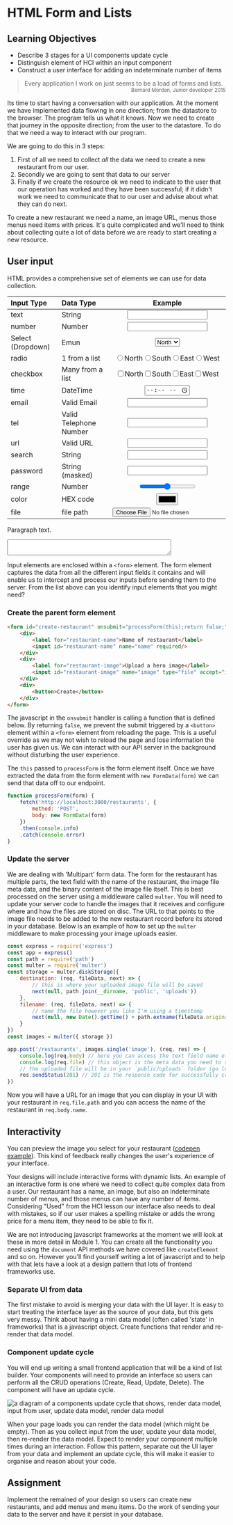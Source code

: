# HTML Form and Lists

## Learning Objectives

* Describe 3 stages for a UI components update cycle
* Distinguish element of HCI within an input component
* Construct a user interface for adding an indeterminate number of items

> Every application I work on just seems to be a load of forms and lists.
<small style="width:100%;display:flex;justify-content:flex-end;">Bernard Mordan, Junior developer 2015</small>

Its time to start having a conversation with our application. At the moment we have implemented data flowing in one direction; from the datastore to the browser. The program tells us what it knows. Now we need to create that journey in the opposite direction; from the user to the datastore. To do that we need a way to interact with our program.

We are going to do this in 3 steps:

1. First of all we need to collect _all_ the data we need to create a new restaurant from our user.
1. Secondly we are going to sent that data to our server
1. Finally if we create the resource ok we need to indicate to the user that our operation has worked and they have been successful; if it didn't work we need to communicate that to our user and advise about what they can do next.

To create a new restaurant we need a name, an image URL, menus those menus need items with prices. It's quite complicated and we'll need to think about collecting quite a lot of data before we are ready to start creating a new resource.

## User input

HTML provides a comprehensive set of elements we can use for data collection.

|Input Type|Data Type|Example|
|:--|:--|:---:|
|text|String|<input type="text"/>|
|number|Number|<input type="number"/>|
|Select (Dropdown)|Emun|<select><option>North</option><option>South</option><option>East</option><option>West</option></select>|
|radio|1 from a list|<input name="radio" type="radio" value="N"><label>North</label></input><input name="radio" type="radio" value="S"><label>South</label></input><input name="radio" type="radio" value="E"><label>East</label></input><input name="radio" type="radio" value="W"><label>West</label></input>|
|checkbox|Many from a list|<input name="radio" type="checkbox" value="N"><label>North</label></input><input name="radio" type="checkbox" value="S"><label>South</label></input><input name="radio" type="checkbox" value="E"><label>East</label></input><input name="radio" type="checkbox" value="W"><label>West</label></input>|
|time|DateTime|<input type="time"/>|
|email|Valid Email|<input type="email"/>|
|tel|Valid Telephone Number|<input type="tel"/>|
|url|Valid URL|<input type="url"/>|
|search|String|<input type="search"/>|
|password|String (masked)|<input type="password"/>|
|range|Number|<input type="range"/>|
|color|HEX code|<input type="color"/>|
|file|file path|<input type="file"/>|

Paragraph text.

<textarea style="width:75%"></textarea>

Input elements are enclosed within a `<form>` element. The form element captures the data from all the different input fields it contains and will enable us to intercept and process our inputs before sending them to the server. From the list above can you identify input elements that you might need?

### Create the parent form element

```html
<form id="create-restaurant" onsubmit="processForm(this);return false;">
    <div>
        <label for="restaurant-name">Name of restaurant</label>
        <input id="restaurant-name" name="name" required/>
    </div>
    <div>
        <label for="restaurant-image">Upload a hero image</label>
        <input id="restaurant-image" name="image" type="file" accept="image/*" required/>
    </div>
    <div>
        <button>Create</button>
    </div>
</form>
```
The javascript in the `onsubmit` handler is calling a function that is defined below. By returning `false`, we prevent the submit triggered by a `<button>` element within a `<form>` element from reloading the page. This is a useful override as we may not wish to reload the page and lose information the user has given us. We can interact with our API server in the background without disturbing the user experience.

The `this` passed to `processForm` is the form element itself. Once we have extracted the data from the form element with `new FormData(form)` we can send that data off to our endpoint.
```javascript
function processForm(form) {
    fetch('http://localhost:3000/restaurants', {
        method: 'POST',
        body: new FormData(form)
    })
    .then(console.info)
    .catch(console.error)
}
```
### Update the server
We are dealing with 'Multipart' form data. The form for the restaurant has multiple parts, the text field with the name of the restaurant, the image file meta data, and the binary content of the image file itself. This is best processed on the server using a middleware called `multer`. You will need to update your server code to handle the images that it receives and configure where and how the files are stored on disc. The URL to that points to the image file needs to be added to the new restaurant record before its stored in your database. Below is an example of how to set up the `multer` middleware to make processing your image uploads easier.
```javascript
const express = require('express')
const app = express()
const path = require('path')
const multer = require('multer')
const storage = multer.diskStorage({
    destination: (req, fileData, next) => {
        // this is where your uploaded image file will be saved
        next(null, path.join(__dirname, 'public', 'uploads'))
    },
    filename: (req, fileData, next) => {
        // name the file however you like I'm using a timestamp
        next(null, new Date().getTime() + path.extname(fileData.originalname))
    }
})
const images = multer({ storage })

app.post('/restaurants', images.single('image'), (req, res) => {
    console.log(req.body) // here you can access the text field name of the restaurant req.body.name 
    console.log(req.file) // this object is the meta data you need to store/process
    // the uploaded file will be in your `public/uploads` folder (go look!)
    res.sendStatus(201) // 201 is the response code for successfully creating a resource
})
```
Now you will have a URL for an image that you can display in your UI with your restaurant in `req.file.path` and you can access the name of the restaurant in `req.body.name`.

## Interactivity

You can preview the image you select for your restaurant ([codepen example](https://codepen.io/mobifreaks/pen/LIbca)). This kind of feedback really changes the user's experience of your interface.

Your designs will include interactive forms with dynamic lists. An example of an interactive form is one where we need to collect quite complex data from a user. Our restaurant has a name, an image, but also an indeterminate number of menus, and those menus can have any number of items. Considering "Used" from the HCI lesson our interface also needs to deal with mistakes, so if our user makes a spelling mistake or adds the wrong price for a menu item, they need to be able to fix it.

We are not introducing javascript frameworks at the moment we will look at these in more detail in Module 1. You can create all the functionality you need using the `document` API methods we have covered like `createElement` and so on. However you'll find yourself writing a lot of javascript and to help with that lets have a look at a design pattern that lots of frontend frameworks use.

### Separate UI from data

The first mistake to avoid is merging your data with the UI layer. It is easy to start treating the interface layer as the source of your data, but this gets very messy. Think about having a mini data model (often called 'state' in frameworks) that is a javascript object. Create functions that render and re-render that data model.

### Component update cycle

You will end up writing a small frontend application that will be a kind of list builder. Your components will need to provide an interface so users can perform all the CRUD operations (Create, Read, Update, Delete). The component will have an update cycle.

![a diagram of a components update cycle that shows, render data model, input from user, update data model, render data model](https://user-images.githubusercontent.com/4499581/117293904-e8796100-ae69-11eb-839a-cb4e31b6b5f9.jpg)

When your page loads you can render the data model (which might be empty). Then as you collect input from the user, update your data model, then re-render the data model. Expect to render your component multiple times during an interaction. Follow this pattern, separate out the UI layer from your data and implement an update cycle, this will make it easier to organise and reason about your code.

## Assignment

Implement the remained of your design so users can create new restaurants, and add menus and menu items. Do the work of sending your data to the server and have it persist in your database.
